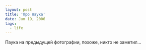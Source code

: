 ```yaml
---
layout: post
title: 'Про паука'
date: Jun 19, 2006
tags:
  - life
---
```


Паука на предыдущей фотографии, похоже, никто не заметил…
